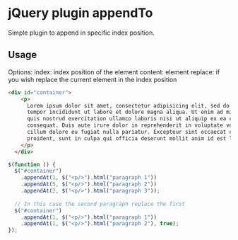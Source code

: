 # jQuery plugin appendTo

Simple plugin to append in specific index position.

## Usage

Options:
  index: index position of the element
  content: element
  replace: if you wish replace the current element in the index position

```html
<div id="container">
    <p>
      Lorem ipsum dolor sit amet, consectetur adipisicing elit, sed do eiusmod
      tempor incididunt ut labore et dolore magna aliqua. Ut enim ad minim veniam,
      quis nostrud exercitation ullamco laboris nisi ut aliquip ex ea commodo
      consequat. Duis aute irure dolor in reprehenderit in voluptate velit esse
      cillum dolore eu fugiat nulla pariatur. Excepteur sint occaecat cupidatat non
      proident, sunt in culpa qui officia deserunt mollit anim id est laborum.
    </p>
  </div>
```
``` javascript
$(function () {
  $("#container")
    .appendAt(1, $("<p/>").html("paragraph 1"))
    .appendAt(5, $("<p/>").html("paragraph 2"))
    .appendAt(2, $("<p/>").html("paragraph 3"));
  
  // In this case the second paragraph replace the first
  $("#container")
    .appendAt(1, $("<p/>").html("paragraph 1"))
    .appendAt(1, $("<p/>").html("paragraph 2"), true);
});
```